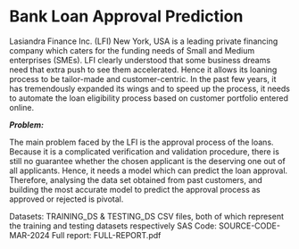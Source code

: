 # Bank Loan Approval Prediction
Lasiandra Finance Inc. (LFI) New York, USA is a leading private financing company which caters for the funding needs of Small and Medium enterprises (SMEs). LFI clearly understood that some business dreams need that extra push to see them accelerated. Hence it allows its loaning process to be tailor-made and customer-centric. In the past few years, it has tremendously expanded its wings and to speed up the process, it needs to automate the loan eligibility process based on customer portfolio entered online.

***Problem:***

The main problem faced by the LFI is the approval process of the loans. Because it is a complicated verification and validation procedure, there is still no guarantee whether the chosen applicant is the deserving one out of all applicants. Hence, it needs a model which can predict the loan approval. Therefore, analysing the data set obtained from past customers, and building the most accurate model to predict the approval process as approved or rejected is pivotal.

Datasets: TRAINING_DS & TESTING_DS CSV files, both of which represent the training and testing datasets respectively
SAS Code: SOURCE-CODE-MAR-2024
Full report: FULL-REPORT.pdf
